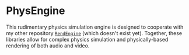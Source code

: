 # PhysEngine

This rudimentary physics simulation engine is designed to cooperate with my other
repository [`RendEngine`](https://github.com/ArvinSKushwaha/RendEngine) (which doesn't exist yet). Together,
these libraries allow for complex physics simulation and physically-based rendering
of both audio and video.
